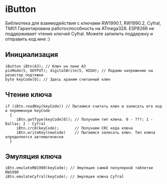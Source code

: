 # iButton
Библиотека для взаимодействия с ключами RW1990.1, RW1990.2, Cyfral, TM01
Гарантирована работоспособность на ATmega328. 
ESP8266 не поддерживает чтение ключей Cyfral. Можете запилить поддержку и отправить код мне :)

## Инициализация
```
iButton iBtn(A3); // Ключ на пине A3
pinMode(5, OUTPUT); digitalWrite(5, HIGH); // Подаем напряжение на резистор подтяжки
byte keyCode[8]; // Здесь храним считанный ключ
```

## Чтение ключа
```
if (iBtn.readKey(keyCode)) // Пытаемся считать ключ и записать его код в переменную keyCode
  {
     iBtn.getType(keyCode[0]); // Получаем тип ключа. 0 - ???; 1 - Dallas; 2 - Cyfral
     iBtn.crc8(keyCode);       // Получаем CRC кода ключа
     iBtn.writeKey(newCode)    // Пытаемся записать ключ. Тип ключа определяется автоматически
  }
```

## Эмуляция ключа
```
iBtn.emulateRW1990(keyCode); // Эмуляция самой популярной таблетки RW1990
iBtn.emulateCyfral(keyCode); // Эмуляция ключа Cyfral
```
